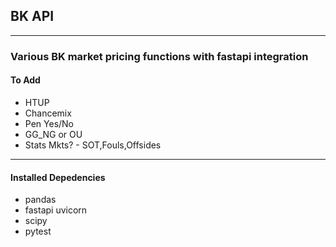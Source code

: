 ## BK API  

---
### Various BK market pricing functions with fastapi integration

#### To Add
- HTUP
- Chancemix
- Pen Yes/No
- GG_NG or OU
- Stats Mkts? - SOT,Fouls,Offsides

---
#### Installed Depedencies
- pandas
- fastapi uvicorn
- scipy
- pytest